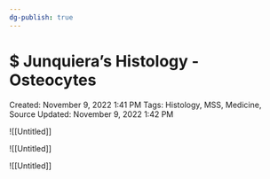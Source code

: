 ```yaml
---
dg-publish: true
---
```


# $ Junquiera’s Histology - Osteocytes

Created: November 9, 2022 1:41 PM
Tags: Histology, MSS, Medicine, Source
Updated: November 9, 2022 1:42 PM

![[Untitled]]

![[Untitled]]

![[Untitled]]